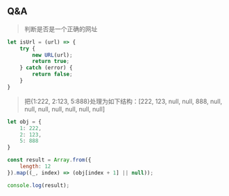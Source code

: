 ## Q&A

> 判断是否是一个正确的网址

```js
let isUrl = (url) => {
    try {
        new URL(url);
        return true;
    } catch (error) {
        return false;
    }
}
```

> 把{1:222, 2:123, 5:888}处理为如下结构：[222, 123, null, null, 888, null, null, null, null, null, null, null]

```js
let obj = {
    1: 222,
    2: 123,
    5: 888
}

const result = Array.from({
    length: 12
}).map((_, index) => (obj[index + 1] || null));

console.log(result);
```